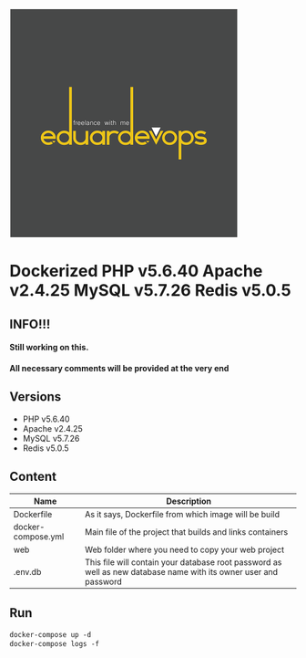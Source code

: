 ![Logo](logo.png)

# Dockerized PHP v5.6.40 Apache v2.4.25 MySQL v5.7.26 Redis v5.0.5

## INFO!!!
####  Still working on this.
####  All necessary comments will be provided at the very end

## Versions
*	PHP v5.6.40
*	Apache v2.4.25
*	MySQL v5.7.26
*	Redis v5.0.5

## Content
Name| Description
------------ | -------------
Dockerfile | As it says, Dockerfile from which image will be build
docker-compose.yml  | Main file of the project that builds and links containers
web | Web folder where you need to copy your web project
.env.db | This file will contain your database root password as well as new database name with its owner user and password

## Run
```docker-compose
docker-compose up -d
docker-compose logs -f
```
